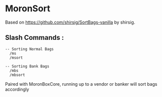 # MoronSort

Based on https://github.com/shirsig/SortBags-vanilla by shirsig.
## Slash Commands :

    -- Sorting Normal Bags
      /ms
      /msort
    
    -- Sorting Bank Bags
      /mbs
      /mbsort

Paired with MoronBoxCore, running up to a vendor or banker will sort bags accordingly
